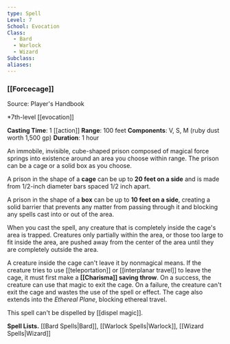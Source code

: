 ```yaml
---
type: Spell
Level: 7
School: Evocation
Class:
  - Bard
  - Warlock
  - Wizard
Subclass:
aliases:
---
```

### [[Forcecage]]

Source: Player's Handbook

*7th-level [[evocation]]

**Casting Time**: 1 [[action]]
**Range**: 100 feet
**Components**: V, S, M (ruby dust worth 1,500 gp)
**Duration**: 1 hour

An immobile, invisible, cube-shaped prison composed of magical force springs into existence around an area you choose within range. The prison can be a cage or a solid box as you choose.

A prison in the shape of a **cage** can be up to **20 feet on a side** and is made from 1/2-inch diameter bars spaced 1/2 inch apart.

A prison in the shape of a **box** can be up to **10 feet on a side**, creating a solid barrier that prevents any matter from passing through it and blocking any spells cast into or out of the area.

When you cast the spell, any creature that is completely inside the cage's area is trapped. Creatures only partially within the area, or those too large to fit inside the area, are pushed away from the center of the area until they are completely outside the area.

A creature inside the cage can't leave it by nonmagical means. If the creature tries to use [[teleportation]] or [[interplanar travel]] to leave the cage, it must first make a **[[Charisma]] saving throw**. On a success, the creature can use that magic to exit the cage. On a failure, the creature can't exit the cage and wastes the use of the spell or effect. The cage also extends into the *Ethereal Plane*, blocking ethereal travel.

This spell can't be dispelled by [[dispel magic]].

**Spell Lists.** [[Bard Spells|Bard]], [[Warlock Spells|Warlock]], [[Wizard Spells|Wizard]] 